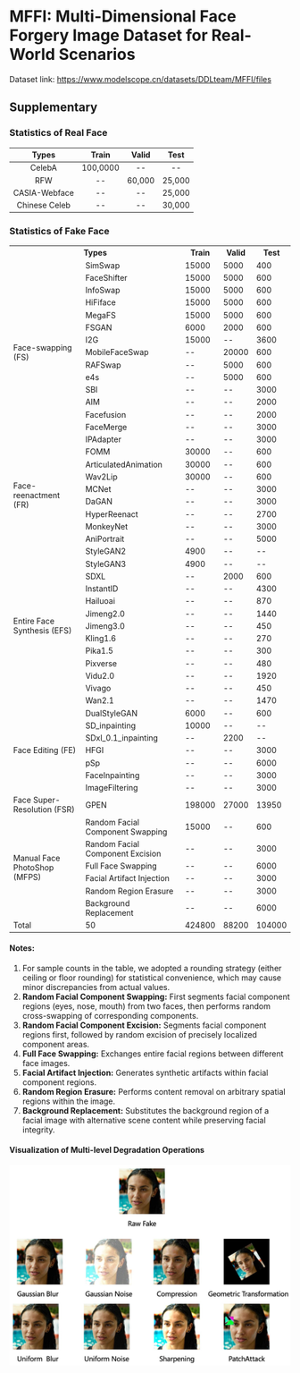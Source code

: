 # MFFI: Multi-Dimensional Face Forgery Image Dataset for Real-World Scenarios
Dataset link: https://www.modelscope.cn/datasets/DDLteam/MFFI/files

## Supplementary
### Statistics of Real Face

| **Types** | **Train** | **Valid** | **Test** |
| :----: | :----: | :----: | :----: |
| CelebA | 100,0000 | -- | -- |
| RFW | -- |  60,000 | 25,000 |
| CASIA-Webface | -- | -- | 25,000 |
| Chinese Celeb | -- | -- | 30,000 |

### Statistics of Fake Face

<table>
    <tr>
        <th colspan="2">Types</th>
        <th>Train</th>
        <th>Valid</th>
        <th>Test</th>
    </tr>
    <tr>
        <td rowspan="15">Face-swapping (FS)</td>
        <td>SimSwap</td>
        <td>15000</td>
        <td>5000</td>
        <td>400</td>
    </tr>
    <tr>
        <td>FaceShifter</td>
        <td>15000</td>
        <td>5000</td>
        <td>600</td>
    </tr>
    <tr>
        <td>InfoSwap</td>
        <td>15000</td>
        <td>5000</td>
        <td>600</td>
    </tr>
    <tr>
        <td>HiFiface</td>
        <td>15000</td>
        <td>5000</td>
        <td>600</td>
    </tr>
    <tr>
        <td>MegaFS</td>
        <td>15000</td>
        <td>5000</td>
        <td>600</td>
    </tr>
    <tr>
        <td>FSGAN</td>
        <td>6000</td>
        <td>2000</td>
        <td>600</td>
    </tr>
    <tr>
        <td>I2G</td>
        <td>15000</td>
        <td>--</td>
        <td>3600</td>
    </tr>
    <tr>
        <td>MobileFaceSwap</td>
        <td>--</td>
        <td>20000</td>
        <td>600</td>
    </tr>
    <tr>
        <td>RAFSwap</td>
        <td>--</td>
        <td>5000</td>
        <td>600</td>
    </tr>
    <tr>
        <td>e4s</td>
        <td>--</td>
        <td>5000</td>
        <td>600</td>
    </tr>
    <tr>
        <td>SBI</td>
        <td>--</td>
        <td>--</td>
        <td>3000</td>
    </tr>
    <tr>
        <td>AIM</td>
        <td>--</td>
        <td>--</td>
        <td>2000</td>
    </tr>
    <tr>
        <td>Facefusion</td>
        <td>--</td>
        <td>--</td>
        <td>2000</td>
    </tr>
    <tr>
        <td>FaceMerge</td>
        <td>--</td>
        <td>--</td>
        <td>3000</td>
    </tr>
    <tr>
        <td>IPAdapter</td>
        <td>--</td>
        <td>--</td>
        <td>3000</td>
    </tr>
    <tr>
        <td rowspan="8">Face-reenactment (FR)</td>
        <td>FOMM</td>
        <td>30000</td>
        <td>--</td>
        <td>600</td>
    </tr>
    <tr>
        <td>ArticulatedAnimation</td>
        <td>30000</td>
        <td>--</td>
        <td>600</td>
    </tr>
    <tr>
        <td>Wav2Lip</td>
        <td>30000</td>
        <td>--</td>
        <td>600</td>
    </tr>
    <tr>
        <td>MCNet</td>
        <td>--</td>
        <td>--</td>
        <td>3000</td>
    </tr>
    <tr>
        <td>DaGAN</td>
        <td>--</td>
        <td>--</td>
        <td>3000</td>
    </tr>
    <tr>
        <td>HyperReenact</td>
        <td>--</td>
        <td>--</td>
        <td>2700</td>
    </tr>
    <tr>
        <td>MonkeyNet</td>
        <td>--</td>
        <td>--</td>
        <td>3000</td>
    </tr>
    <tr>
        <td>AniPortrait</td>
        <td>--</td>
        <td>--</td>
        <td>5000</td>
    </tr>
    <tr>
        <td rowspan="13">Entire Face Synthesis (EFS)</td>
        <td>StyleGAN2</td>
        <td>4900</td>
        <td>--</td>
        <td>--</td>
    </tr>
    <tr>
        <td>StyleGAN3</td>
        <td>4900</td>
        <td>--</td>
        <td>--</td>
    </tr>
    <tr>
        <td>SDXL</td>
        <td>--</td>
        <td>2000</td>
        <td>600</td>
    </tr>
    <tr>
        <td>InstantID</td>
        <td>--</td>
        <td>--</td>
        <td>4300</td>
    </tr>
    <tr>
        <td>Hailuoai</td>
        <td>--</td>
        <td>--</td>
        <td>870</td>
    </tr>
    <tr>
        <td>Jimeng2.0</td>
        <td>--</td>
        <td>--</td>
        <td>1440</td>
    </tr>
    <tr>
        <td>Jimeng3.0</td>
        <td>--</td>
        <td>--</td>
        <td>450</td>
    </tr>
    <tr>
        <td>Kling1.6</td>
        <td>--</td>
        <td>--</td>
        <td>270</td>
    </tr>
    <tr>
        <td>Pika1.5</td>
        <td>--</td>
        <td>--</td>
        <td>300</td>
    </tr>
    <tr>
        <td>Pixverse</td>
        <td>--</td>
        <td>--</td>
        <td>480</td>
    </tr>
    <tr>
        <td>Vidu2.0</td>
        <td>--</td>
        <td>--</td>
        <td>1920</td>
    </tr>
    <tr>
        <td>Vivago</td>
        <td>--</td>
        <td>--</td>
        <td>450</td>
    </tr>
    <tr>
        <td>Wan2.1</td>
        <td>--</td>
        <td>--</td>
        <td>1470</td>
    </tr>
    <tr>
        <td rowspan="7">Face Editing (FE)</td>
        <td>DualStyleGAN</td>
        <td>6000</td>
        <td>--</td>
        <td>600</td>
    </tr>
    <tr>
        <td>SD_inpainting</td>
        <td>10000</td>
        <td>--</td>
        <td>--</td>
    </tr>
    <tr>
        <td>SDxl_0.1_inpainting</td>
        <td>--</td>
        <td>2200</td>
        <td>--</td>
    </tr>
    <tr>
        <td>HFGI</td>
        <td>--</td>
        <td>--</td>
        <td>3000</td>
    </tr>
    <tr>
        <td>pSp</td>
        <td>--</td>
        <td>--</td>
        <td>6000</td>
    </tr>
    <tr>
        <td>FaceInpainting</td>
        <td>--</td>
        <td>--</td>
        <td>3000</td>
    </tr>
    <tr>
        <td>ImageFiltering</td>
        <td>--</td>
        <td>--</td>
        <td>3000</td>
    </tr>
    <tr>
        <td>Face Super-Resolution (FSR)</td>
        <td>GPEN</td>
        <td>198000</td>
        <td>27000</td>
        <td>13950</td>
    </tr>
    <tr>
        <td rowspan="6">Manual Face PhotoShop (MFPS)</td>
        <td>Random Facial Component Swapping</td>
        <td>15000</td>
        <td>--</td>
        <td>600</td>
    </tr>
    <tr>
        <td>Random Facial Component Excision</td>
        <td>--</td>
        <td>--</td>
        <td>3000</td>
    </tr>
    <tr>
        <td>Full Face Swapping</td>
        <td>--</td>
        <td>--</td>
        <td>6000</td>
    </tr>
    <tr>
        <td>Facial Artifact Injection</td>
        <td>--</td>
        <td>--</td>
        <td>3000</td>
    </tr>
    <tr>
        <td>Random Region Erasure</td>
        <td>--</td>
        <td>--</td>
        <td>3000</td>
    </tr>
    <tr>
        <td>Background Replacement</td>
        <td>--</td>
        <td>--</td>
        <td>6000</td>
    </tr>
    <tr>
        <td>Total</td>
        <td>50</td>
        <td>424800</td>
        <td>88200</td>
        <td>104000</td>
    </tr>
</table>

#### Notes:
1. For sample counts in the table, we adopted a rounding strategy (either ceiling or floor rounding) for statistical convenience, which may cause minor discrepancies from actual values.
2. **Random Facial Component Swapping:** First segments facial component regions (eyes, nose, mouth) from two faces, then performs random cross-swapping of corresponding components.
3. **Random Facial Component Excision:** Segments facial component regions first, followed by random excision of precisely localized component areas.
4. **Full Face Swapping:** Exchanges entire facial regions between different face images.
5. **Facial Artifact Injection:** Generates synthetic artifacts within facial component regions.
6. **Random Region Erasure:** Performs content removal on arbitrary spatial regions within the image.
7. **Background Replacement:** Substitutes the background region of a facial image with alternative scene content while preserving facial integrity.

#### Visualization of Multi-level Degradation Operations
<div align="center">
  <img src="https://github.com/inclusionConf/MFFI/blob/main/examples.jpeg">
</div>
